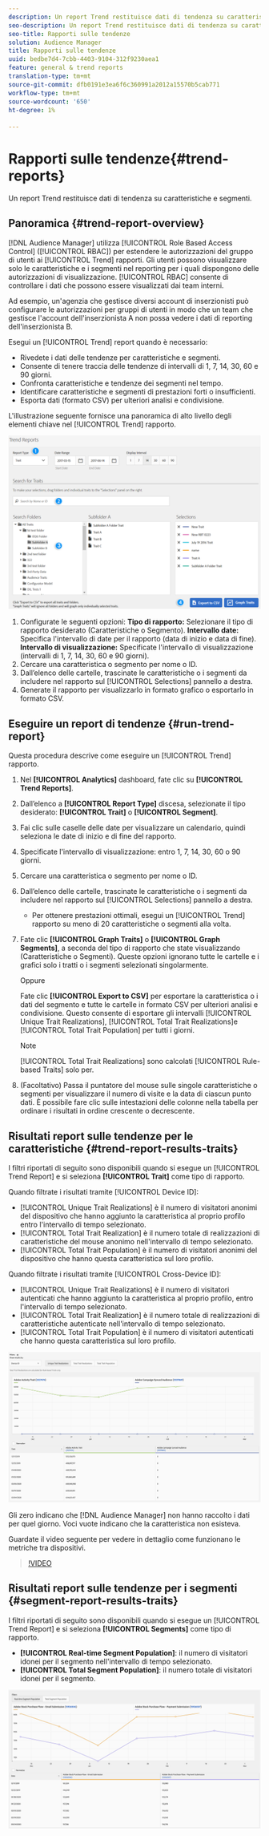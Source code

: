 ```yaml
---
description: Un report Trend restituisce dati di tendenza su caratteristiche e segmenti.
seo-description: Un report Trend restituisce dati di tendenza su caratteristiche e segmenti.
seo-title: Rapporti sulle tendenze
solution: Audience Manager
title: Rapporti sulle tendenze
uuid: bedbe7d4-7cbb-4403-9104-312f9230aea1
feature: general & trend reports
translation-type: tm+mt
source-git-commit: dfb0191e3ea6f6c360991a2012a15570b5cab771
workflow-type: tm+mt
source-wordcount: '650'
ht-degree: 1%

---
```



# Rapporti sulle tendenze{#trend-reports}

Un report Trend restituisce dati di tendenza su caratteristiche e segmenti.

## Panoramica {#trend-report-overview}

<!-- 

c_trend_reports.xml

 -->

[!DNL Audience Manager] utilizza [!UICONTROL Role Based Access Control] ([!UICONTROL RBAC]) per estendere le autorizzazioni del gruppo di utenti ai [!UICONTROL Trend] rapporti. Gli utenti possono visualizzare solo le caratteristiche e i segmenti nel reporting per i quali dispongono delle autorizzazioni di visualizzazione. [!UICONTROL RBAC] consente di controllare i dati che possono essere visualizzati dai team interni.

Ad esempio, un&#39;agenzia che gestisce diversi account di inserzionisti può configurare le autorizzazioni per gruppi di utenti in modo che un team che gestisce l&#39;account dell&#39;inserzionista A non possa vedere i dati di reporting dell&#39;inserzionista B.

Esegui un [!UICONTROL Trend] report quando è necessario:

* Rivedete i dati delle tendenze per caratteristiche e segmenti.
* Consente di tenere traccia delle tendenze di intervalli di 1, 7, 14, 30, 60 e 90 giorni.
* Confronta caratteristiche e tendenze dei segmenti nel tempo.
* Identificare caratteristiche e segmenti di prestazioni forti o insufficienti.
* Esporta dati (formato CSV) per ulteriori analisi e condivisione.

L&#39;illustrazione seguente fornisce una panoramica di alto livello degli elementi chiave nel [!UICONTROL Trend] rapporto.

![](assets/trend_reports.png)

1. Configurate le seguenti opzioni:
   **Tipo di rapporto:** Selezionare il tipo di rapporto desiderato (Caratteristiche o Segmento).
   **Intervallo date:** Specifica l&#39;intervallo di date per il rapporto (data di inizio e data di fine).
   **Intervallo di visualizzazione:** Specificate l&#39;intervallo di visualizzazione (intervalli di 1, 7, 14, 30, 60 e 90 giorni).
1. Cercare una caratteristica o segmento per nome o ID.
1. Dall’elenco delle cartelle, trascinate le caratteristiche o i segmenti da includere nel rapporto sul [!UICONTROL Selections] pannello a destra.
1. Generate il rapporto per visualizzarlo in formato grafico o esportarlo in formato CSV.

## Eseguire un report di tendenze {#run-trend-report}

Questa procedura descrive come eseguire un [!UICONTROL Trend] rapporto.

<!-- 

t_working_with_trend_reports.xml

 -->

1. Nel **[!UICONTROL Analytics]** dashboard, fate clic su **[!UICONTROL Trend Reports]**.
1. Dall’elenco a **[!UICONTROL Report Type]** discesa, selezionate il tipo desiderato: **[!UICONTROL Trait]** o **[!UICONTROL Segment]**.
1. Fai clic sulle caselle delle date per visualizzare un calendario, quindi seleziona le date di inizio e di fine del rapporto.
1. Specificate l&#39;intervallo di visualizzazione: entro 1, 7, 14, 30, 60 o 90 giorni.
1. Cercare una caratteristica o segmento per nome o ID.
1. Dall’elenco delle cartelle, trascinate le caratteristiche o i segmenti da includere nel rapporto sul [!UICONTROL Selections] pannello a destra.
   * Per ottenere prestazioni ottimali, esegui un [!UICONTROL Trend] rapporto su meno di 20 caratteristiche o segmenti alla volta.
1. Fate clic **[!UICONTROL Graph Traits]** o **[!UICONTROL Graph Segments]**, a seconda del tipo di rapporto che state visualizzando (Caratteristiche o Segmenti). Queste opzioni ignorano tutte le cartelle e i grafici solo i tratti o i segmenti selezionati singolarmente.

   Oppure

   Fate clic **[!UICONTROL Export to CSV]** per esportare la caratteristica o i dati del segmento e tutte le cartelle in formato CSV per ulteriori analisi e condivisione. Questo consente di esportare gli intervalli [!UICONTROL Unique Trait Realizations], [!UICONTROL Total Trait Realizations]e [!UICONTROL Total Trait Population] per tutti i giorni.

   >[!NOTE]
   >
   >[!UICONTROL Total Trait Realizations] sono calcolati [!UICONTROL Rule-based Traits] solo per.

1. (Facoltativo) Passa il puntatore del mouse sulle singole caratteristiche o segmenti per visualizzare il numero di visite e la data di ciascun punto dati. È possibile fare clic sulle intestazioni delle colonne nella tabella per ordinare i risultati in ordine crescente o decrescente.

## Risultati report sulle tendenze per le caratteristiche {#trend-report-results-traits}

I filtri riportati di seguito sono disponibili quando si esegue un [!UICONTROL Trend Report] e si seleziona **[!UICONTROL Trait]** come tipo di rapporto.

Quando filtrate i risultati tramite [!UICONTROL Device ID]:

* [!UICONTROL Unique Trait Realizations] è il numero di visitatori anonimi del dispositivo che hanno aggiunto la caratteristica al proprio profilo entro l&#39;intervallo di tempo selezionato.
* [!UICONTROL Total Trait Realization] è il numero totale di realizzazioni di caratteristiche del mouse anonimo nell&#39;intervallo di tempo selezionato.
* [!UICONTROL Total Trait Population] è il numero di visitatori anonimi del dispositivo che hanno questa caratteristica sul loro profilo.

Quando filtrate i risultati tramite [!UICONTROL Cross-Device ID]:

* [!UICONTROL Unique Trait Realizations] è il numero di visitatori autenticati che hanno aggiunto la caratteristica al proprio profilo, entro l&#39;intervallo di tempo selezionato.
* [!UICONTROL Total Trait Realization] è il numero totale di realizzazioni di caratteristiche autenticate nell&#39;intervallo di tempo selezionato.
* [!UICONTROL Total Trait Population] è il numero di visitatori autenticati che hanno questa caratteristica sul loro profilo.

![trend-report-traits](assets/trend-report-traits.png)

Gli zero indicano che [!DNL Audience Manager] non hanno raccolto i dati per quel giorno. Voci vuote indicano che la caratteristica non esisteva.

Guardate il video seguente per vedere in dettaglio come funzionano le metriche tra dispositivi.

>[!VIDEO](https://docs.adobe.com/content/help/en/audience-manager-learn/tutorials/build-and-manage-audiences/profile-merge/understanding-cross-device-metrics-in-audience-manager.html)

## Risultati report sulle tendenze per i segmenti {#segment-report-results-traits}

I filtri riportati di seguito sono disponibili quando si esegue un [!UICONTROL Trend Report] e si seleziona **[!UICONTROL Segments]** come tipo di rapporto.

* **[!UICONTROL Real-time Segment Population]**: il numero di visitatori idonei per il segmento nell&#39;intervallo di tempo selezionato.
* **[!UICONTROL Total Segment Population]**: il numero totale di visitatori idonei per il segmento.

![trend-report-segmenti](assets/trend-report-segments.png)